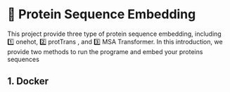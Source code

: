 # 🫠 Protein Sequence Embedding
This project provide three type of protein sequence embedding, including 1️⃣ onehot, 2️⃣ protTrans , and 3️⃣ MSA Transformer.
In this introduction, we provide two methods to run the programe and embed your proteins sequences
## 1. Docker

